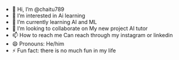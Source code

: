 - 👋 Hi, I’m @chaitu789
- 👀 I’m interested in Ai learning
- 🌱 I’m currently learning AI and ML
- 💞️ I’m looking to collaborate on My new project AI tutor
- 📫 How to reach me Can reach through my instagram or linkedin
- 😄 Pronouns: He/him
- ⚡ Fun fact: there is no much fun in my life

<!---
chaitu789/chaitu789 is a ✨ special ✨ repository because its `README.md` (this file) appears on your GitHub profile.
You can click the Preview link to take a look at your changes.
--->
